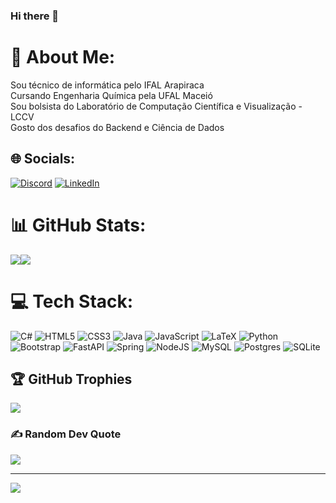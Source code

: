 ### Hi there 👋
# 💫 About Me:
Sou técnico de informática pelo IFAL Arapiraca<br>Cursando Engenharia Química pela UFAL Maceió<br>Sou bolsista do Laboratório de Computação Científica e Visualização - LCCV<br>Gosto dos desafios do Backend e Ciência de Dados


## 🌐 Socials:
[![Discord](https://img.shields.io/badge/Discord-%237289DA.svg?logo=discord&logoColor=white)](https://discord.gg/Wali#9969) [![LinkedIn](https://img.shields.io/badge/LinkedIn-%230077B5.svg?logo=linkedin&logoColor=white)](https://linkedin.com/in/walisson-araújo/) 

# 📊 GitHub Stats:
![](https://github-readme-stats.vercel.app/api?username=walissonjose&theme=dark&hide_border=true&include_all_commits=false&count_private=false)![](https://github-readme-stats.vercel.app/api/top-langs/?username=walissonjose&theme=dark&hide_border=true&include_all_commits=false&count_private=false&layout=compact)

# 💻 Tech Stack:
![C#](https://img.shields.io/badge/c%23-%23239120.svg?style=for-the-badge&logo=c-sharp&logoColor=white) ![HTML5](https://img.shields.io/badge/html5-%23E34F26.svg?style=for-the-badge&logo=html5&logoColor=white) ![CSS3](https://img.shields.io/badge/css3-%231572B6.svg?style=for-the-badge&logo=css3&logoColor=white) ![Java](https://img.shields.io/badge/java-%23ED8B00.svg?style=for-the-badge&logo=java&logoColor=white) ![JavaScript](https://img.shields.io/badge/javascript-%23323330.svg?style=for-the-badge&logo=javascript&logoColor=%23F7DF1E) ![LaTeX](https://img.shields.io/badge/latex-%23008080.svg?style=for-the-badge&logo=latex&logoColor=white) ![Python](https://img.shields.io/badge/python-3670A0?style=for-the-badge&logo=python&logoColor=ffdd54) ![Bootstrap](https://img.shields.io/badge/bootstrap-%23563D7C.svg?style=for-the-badge&logo=bootstrap&logoColor=white) ![FastAPI](https://img.shields.io/badge/FastAPI-005571?style=for-the-badge&logo=fastapi) ![Spring](https://img.shields.io/badge/spring-%236DB33F.svg?style=for-the-badge&logo=spring&logoColor=white) ![NodeJS](https://img.shields.io/badge/node.js-6DA55F?style=for-the-badge&logo=node.js&logoColor=white) ![MySQL](https://img.shields.io/badge/mysql-%2300f.svg?style=for-the-badge&logo=mysql&logoColor=white) ![Postgres](https://img.shields.io/badge/postgres-%23316192.svg?style=for-the-badge&logo=postgresql&logoColor=white) ![SQLite](https://img.shields.io/badge/sqlite-%2307405e.svg?style=for-the-badge&logo=sqlite&logoColor=white)


## 🏆 GitHub Trophies
![](https://github-profile-trophy.vercel.app/?username=walissonjose&theme=radical&no-frame=true&no-bg=false&margin-w=4)

### ✍️ Random Dev Quote
![](https://quotes-github-readme.vercel.app/api?type=horizontal&theme=radical)

---
[![](https://visitcount.itsvg.in/api?id=walissonjose&icon=0&color=6)](https://visitcount.itsvg.in)

<!-- Proudly created with GPRM ( https://gprm.itsvg.in ) -->
